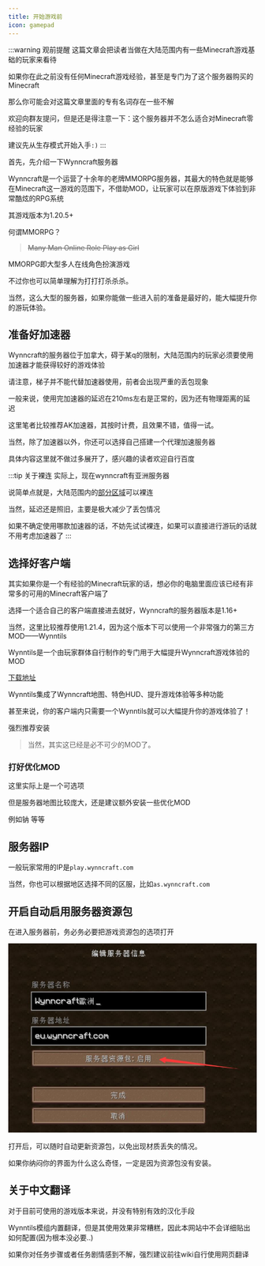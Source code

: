 ```yaml
---
title: 开始游戏前
icon: gamepad
---
```




:::warning 观前提醒
这篇文章会把读者当做在大陆范围内有一些Minecraft游戏基础的玩家来看待

如果你在此之前没有任何Minecraft游戏经验，甚至是专门为了这个服务器购买的Minecraft

那么你可能会对这篇文章里面的专有名词存在一些不解

欢迎向群友提问，但是还是得注意一下：这个服务器并不怎么适合对Minecraft零经验的玩家

建议先从生存模式开始入手`:)`
:::

首先，先介绍一下Wynncraft服务器

Wynncraft是一个运营了十余年的老牌MMORPG服务器，其最大的特色就是能够在Minecraft这一游戏的范围下，不借助MOD，让玩家可以在原版游戏下体验到非常酷炫的RPG系统

其游戏版本为1.20.5+

何谓MMORPG？
>~~Many Man Online Role Play as Girl~~

MMORPG即大型多人在线角色扮演游戏

不过你也可以简单理解为打打打杀杀杀。

当然，这么大型的服务器，如果你能做一些进入前的准备是最好的，能大幅提升你的游玩体验。

## 准备好加速器

Wynncraft的服务器位于加拿大，碍于某q的限制，大陆范围内的玩家必须要使用加速器才能获得较好的游戏体验

请注意，梯子并不能代替加速器使用，前者会出现严重的丢包现象

一般来说，使用完加速器的延迟在210ms左右是正常的，因为还有物理距离的延迟

这里笔者比较推荐AK加速器，其按时计费，且效果不错，值得一试。



当然，除了加速器以外，你还可以选择自己搭建一个代理加速服务器

具体内容这里就不做过多展开了，感兴趣的读者欢迎自行百度

:::tip 关于裸连
实际上，现在wynncraft有亚洲服务器

说简单点就是，大陆范围内的<u>部分区域</u>可以裸连

当然，延迟还是照旧，主要是极大减少了丢包情况

如果不确定使用哪款加速器的话，不妨先试试裸连，如果可以直接进行游玩的话就不用考虑加速器了
:::

## 选择好客户端

其实如果你是一个有经验的Minecraft玩家的话，想必你的电脑里面应该已经有非常多的可用的Minecraft客户端了

选择一个适合自己的客户端直接进去就好，Wynncraft的服务器版本是1.16+

当然，这里比较推荐使用1.21.4，因为这个版本下可以使用一个非常强力的第三方MOD——Wynntils

Wynntils是一个由玩家群体自行制作的专门用于大幅提升Wynncraft游戏体验的MOD

[下载地址](https://modrinth.com/mod/wynntils/)

Wynntils集成了Wynncraft地图、特色HUD、提升游戏体验等多种功能

甚至来说，你的客户端内只需要一个Wynntils就可以大幅提升你的游戏体验了！

强烈推荐安装

>当然，其实这已经是必不可少的MOD了。

### 打好优化MOD

这里实际上是一个可选项

但是服务器地图比较庞大，还是建议额外安装一些优化MOD

例如钠 等等

## 服务器IP
一般玩家常用的IP是`play.wynncraft.com`

当然，你也可以根据地区选择不同的区服，比如`as.wynncraft.com`

## 开启自动启用服务器资源包

在进入服务器前，务必务必要把游戏资源包的选项打开

![](/assets/img/qa5.jpg)

打开后，可以随时自动更新资源包，以免出现材质丢失的情况。

如果你纳闷你的界面为什么这么奇怪，一定是因为资源包没有安装。

## 关于中文翻译

对于目前可使用的游戏版本来说，并没有特别有效的汉化手段

Wynntils模组内置翻译，但是其使用效果非常糟糕，因此本网站中不会详细贴出如何配置(因为根本没必要..)

如果你对任务步骤或者任务剧情感到不解，强烈建议前往wiki自行使用网页翻译
